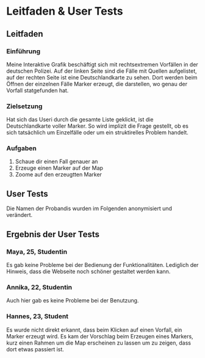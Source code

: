 
# Leitfaden & User Tests

## Leitfaden

### Einführung
Meine Interaktive Grafik beschäftigt sich mit rechtsextremen Vorfällen in der deutschen Polizei. Auf der linken Seite sind die Fälle mit Quellen aufgelistet,   
auf der rechten Seite ist eine Deutschlandkarte zu sehen. Dort werden beim Öffnen der einzelnen Fälle Marker erzeugt, die darstellen, wo genau der Vorfall statgefunden hat.

### Zielsetzung
Hat sich das Useri durch die gesamte Liste geklickt, ist die Deutschlandkarte voller Marker. So wird implizit die Frage gestellt, ob es sich tatsächlich um Einzelfälle oder um ein struktirelles Problem handelt.

### Aufgaben
1. Schaue dir einen Fall genauer an   
2. Erzeuge einen Marker auf der Map   
3. Zoome auf den erzeugtten Marker

## User Tests
Die Namen der Probandis wurden im Folgenden anonymisiert und verändert.

## Ergebnis der User Tests 

### Maya, 25, Studentin
Es gab keine Probleme bei der Bedienung der Funktionalitäten. Lediglich der Hinweis, dass die Webseite noch schöner gestaltet werden kann.

### Annika, 22, Studentin
Auch hier gab es keine Probleme bei der Benutzung. 

### Hannes, 23, Student
Es wurde nicht direkt erkannt, dass beim Klicken auf einen Vorfall, ein Marker erzeugt wird. Es kam der Vorschlag beim Erzeugen eines Markers, kurz einen Rahmen um die Map erscheinen zu lassen um zu zeigen, dass dort etwas passiert ist.  
